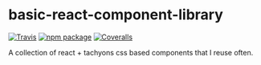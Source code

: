 # basic-react-component-library

[![Travis][build-badge]][build]
[![npm package][npm-badge]][npm]
[![Coveralls][coveralls-badge]][coveralls]

A collection of react + tachyons css based components that I reuse often.

[build-badge]: https://img.shields.io/travis/user/repo/master.png?style=flat-square
[build]: https://travis-ci.org/user/repo

[npm-badge]: https://img.shields.io/npm/v/npm-package.png?style=flat-square
[npm]: https://www.npmjs.org/package/npm-package

[coveralls-badge]: https://img.shields.io/coveralls/user/repo/master.png?style=flat-square
[coveralls]: https://coveralls.io/github/user/repo

